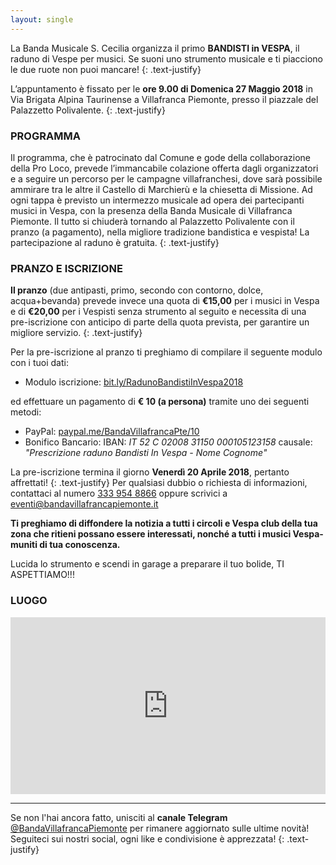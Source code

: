 ```yaml
---
layout: single
---
```

La Banda Musicale S. Cecilia organizza il primo **BANDISTI in VESPA**, il raduno di Vespe per musici. Se suoni uno strumento musicale e ti piacciono le due ruote non puoi mancare! 
{: .text-justify}
 
L’appuntamento è fissato per le **ore 9.00 di Domenica 27 Maggio 2018** in Via Brigata Alpina Taurinense a Villafranca Piemonte, presso il piazzale del Palazzetto Polivalente.
{: .text-justify}

### PROGRAMMA
 
Il programma, che è patrocinato dal Comune e gode della collaborazione della Pro Loco, prevede l’immancabile colazione offerta dagli organizzatori e a seguire un percorso per le campagne villafranchesi, dove sarà possibile ammirare tra le altre il Castello di Marchierù e la chiesetta di Missione. Ad ogni tappa è previsto un intermezzo musicale ad opera dei partecipanti musici in Vespa, con la presenza della Banda Musicale di Villafranca Piemonte. Il tutto si chiuderà tornando al Palazzetto Polivalente con il pranzo (a pagamento), nella migliore tradizione bandistica e vespista!
La partecipazione al raduno è gratuita.
{: .text-justify}

### PRANZO E ISCRIZIONE
 
**Il pranzo** (due antipasti, primo, secondo con contorno, dolce, acqua+bevanda) prevede invece una quota di **€15,00** per i musici in Vespa e di **€20,00** per i Vespisti senza strumento al seguito e necessita di una pre-iscrizione con anticipo di parte della quota prevista, per garantire un migliore servizio. 
{: .text-justify}
 
Per la pre-iscrizione al pranzo ti  preghiamo  di compilare il seguente modulo con i tuoi dati:
 
- Modulo iscrizione:    [bit.ly/RadunoBandistiInVespa2018](http://bit.ly/RadunoBandistiInVespa2018)

ed effettuare un pagamento di **€ 10 (a persona)** tramite uno dei seguenti metodi:

- PayPal:  [paypal.me/BandaVillafrancaPte/10](http://paypal.me/BandaVillafrancaPte/10)
- Bonifico Bancario: IBAN:    *IT 52 C 02008 31150 000105123158*    causale:  *"Prescrizione raduno Bandisti In Vespa - Nome Cognome"*

La pre-iscrizione termina il giorno **Venerdì 20 Aprile 2018**, pertanto affrettati!
{: .text-justify}
Per qualsiasi dubbio o richiesta di informazioni,  contattaci al numero [333 954 8866](tel:+393339548866) oppure scrivici a [eventi@bandavillafrancapiemonte.it](mailto:eventi@bandavillafrancapiemonte.it)
 
**Ti preghiamo di diffondere la notizia a tutti i circoli e Vespa club della tua zona che ritieni possano essere interessati, nonché a tutti i musici Vespa-muniti di tua conoscenza.**
 
Lucida lo strumento e scendi in garage a preparare il tuo bolide, TI ASPETTIAMO!!!


### LUOGO

<style>
.map-responsive{
    overflow:hidden;
    padding-bottom:56.25%;
    position:relative;
    height:0;
}
.map-responsive iframe{
    left:0;
    top:0;
    height:100%;
    width:100%;
    position:absolute;
}

</style>

<div class="map-responsive">
<iframe src="https://www.google.com/maps/embed?pb=!1m18!1m12!1m3!1d2831.8850001504125!2d7.4935006154538!3d44.78314978664775!2m3!1f0!2f0!3f0!3m2!1i1024!2i768!4f13.1!3m3!1m2!1s0x0%3A0xee5fd81673680da7!2sPalazzetto+polivalente!5e0!3m2!1sen!2sde!4v1518989360533" width="600" height="450" frameborder="0" style="border:0" allowfullscreen></iframe>
</div>

---

Se non l'hai ancora fatto, unisciti al **canale Telegram** [@BandaVillafrancaPiemonte](https://t.me/BandaVillafrancaPiemonte) per rimanere aggiornato sulle ultime novità! Seguiteci sui nostri social, ogni like e condivisione è apprezzata!
{: .text-justify}

